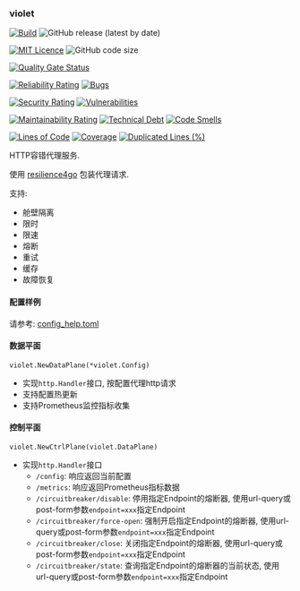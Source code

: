 ### violet

[![Build](https://github.com/CharLemAznable/violet/actions/workflows/go.yml/badge.svg)](https://github.com/CharLemAznable/violet/actions/workflows/go.yml)
![GitHub release (latest by date)](https://img.shields.io/github/v/release/CharLemAznable/violet)

[![MIT Licence](https://badges.frapsoft.com/os/mit/mit.svg?v=103)](https://opensource.org/licenses/mit-license.php)
![GitHub code size](https://img.shields.io/github/languages/code-size/CharLemAznable/violet)

[![Quality Gate Status](https://sonarcloud.io/api/project_badges/measure?project=CharLemAznable_violet&metric=alert_status)](https://sonarcloud.io/dashboard?id=CharLemAznable_violet)

[![Reliability Rating](https://sonarcloud.io/api/project_badges/measure?project=CharLemAznable_violet&metric=reliability_rating)](https://sonarcloud.io/dashboard?id=CharLemAznable_violet)
[![Bugs](https://sonarcloud.io/api/project_badges/measure?project=CharLemAznable_violet&metric=bugs)](https://sonarcloud.io/dashboard?id=CharLemAznable_violet)

[![Security Rating](https://sonarcloud.io/api/project_badges/measure?project=CharLemAznable_violet&metric=security_rating)](https://sonarcloud.io/dashboard?id=CharLemAznable_violet)
[![Vulnerabilities](https://sonarcloud.io/api/project_badges/measure?project=CharLemAznable_violet&metric=vulnerabilities)](https://sonarcloud.io/dashboard?id=CharLemAznable_violet)

[![Maintainability Rating](https://sonarcloud.io/api/project_badges/measure?project=CharLemAznable_violet&metric=sqale_rating)](https://sonarcloud.io/dashboard?id=CharLemAznable_violet)
[![Technical Debt](https://sonarcloud.io/api/project_badges/measure?project=CharLemAznable_violet&metric=sqale_index)](https://sonarcloud.io/dashboard?id=CharLemAznable_violet)
[![Code Smells](https://sonarcloud.io/api/project_badges/measure?project=CharLemAznable_violet&metric=code_smells)](https://sonarcloud.io/dashboard?id=CharLemAznable_violet)

[![Lines of Code](https://sonarcloud.io/api/project_badges/measure?project=CharLemAznable_violet&metric=ncloc)](https://sonarcloud.io/dashboard?id=CharLemAznable_violet)
[![Coverage](https://sonarcloud.io/api/project_badges/measure?project=CharLemAznable_violet&metric=coverage)](https://sonarcloud.io/dashboard?id=CharLemAznable_violet)
[![Duplicated Lines (%)](https://sonarcloud.io/api/project_badges/measure?project=CharLemAznable_violet&metric=duplicated_lines_density)](https://sonarcloud.io/dashboard?id=CharLemAznable_violet)

HTTP容错代理服务. 

使用 [resilience4go](https://github.com/CharLemAznable/resilience4go) 包装代理请求.

支持:
- 舱壁隔离
- 限时
- 限速
- 熔断
- 重试
- 缓存
- 故障恢复

#### 配置样例

请参考: [config_help.toml](https://github.com/CharLemAznable/viola/blob/main/config_help.toml)

#### 数据平面

```violet.NewDataPlane(*violet.Config)``` 

- 实现```http.Handler```接口, 按配置代理http请求
- 支持配置热更新
- 支持Prometheus监控指标收集

#### 控制平面

```violet.NewCtrlPlane(violet.DataPlane)```

- 实现```http.Handler```接口
  - ```/config```: 响应返回当前配置
  - ```/metrics```: 响应返回Prometheus指标数据
  - ```/circuitbreaker/disable```: 停用指定Endpoint的熔断器, 使用url-query或post-form参数```endpoint=xxx```指定Endpoint
  - ```/circuitbreaker/force-open```: 强制开启指定Endpoint的熔断器, 使用url-query或post-form参数```endpoint=xxx```指定Endpoint
  - ```/circuitbreaker/close```: 关闭指定Endpoint的熔断器, 使用url-query或post-form参数```endpoint=xxx```指定Endpoint
  - ```/circuitbreaker/state```: 查询指定Endpoint的熔断器的当前状态, 使用url-query或post-form参数```endpoint=xxx```指定Endpoint
